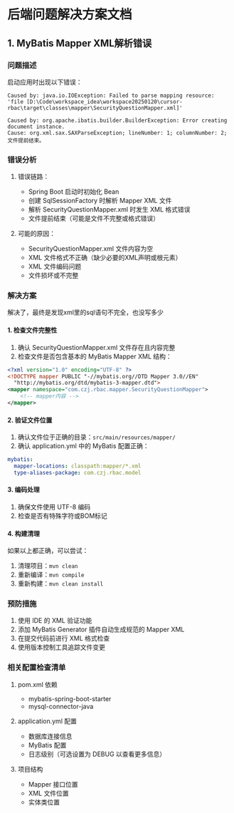  # 后端问题解决方案文档

## 1. MyBatis Mapper XML解析错误

### 问题描述
启动应用时出现以下错误：
```
Caused by: java.io.IOException: Failed to parse mapping resource: 'file [D:\Code\workspace_idea\workspace20250120\cursor-rbac\target\classes\mapper\SecurityQuestionMapper.xml]'

Caused by: org.apache.ibatis.builder.BuilderException: Error creating document instance.  
Cause: org.xml.sax.SAXParseException; lineNumber: 1; columnNumber: 2; 文件提前结束。
```

### 错误分析
1. 错误链路：
   - Spring Boot 启动时初始化 Bean
   - 创建 SqlSessionFactory 时解析 Mapper XML 文件
   - 解析 SecurityQuestionMapper.xml 时发生 XML 格式错误
   - 文件提前结束（可能是文件不完整或格式错误）

2. 可能的原因：
   - SecurityQuestionMapper.xml 文件内容为空
   - XML 文件格式不正确（缺少必要的XML声明或根元素）
   - XML 文件编码问题
   - 文件损坏或不完整

### 解决方案

解决了，最终是发现xml里的sql语句不完全，也没写多少
#### 1. 检查文件完整性
1. 确认 SecurityQuestionMapper.xml 文件存在且内容完整
2. 检查文件是否包含基本的 MyBatis Mapper XML 结构：
```xml
<?xml version="1.0" encoding="UTF-8" ?>
<!DOCTYPE mapper PUBLIC "-//mybatis.org//DTD Mapper 3.0//EN" 
  "http://mybatis.org/dtd/mybatis-3-mapper.dtd">
<mapper namespace="com.czj.rbac.mapper.SecurityQuestionMapper">
    <!-- mapper内容 -->
</mapper>
```

#### 2. 验证文件位置
1. 确认文件位于正确的目录：`src/main/resources/mapper/`
2. 确认 application.yml 中的 MyBatis 配置正确：
```yaml
mybatis:
  mapper-locations: classpath:mapper/*.xml
  type-aliases-package: com.czj.rbac.model
```

#### 3. 编码处理
1. 确保文件使用 UTF-8 编码
2. 检查是否有特殊字符或BOM标记

#### 4. 构建清理
如果以上都正确，可以尝试：
1. 清理项目：`mvn clean`
2. 重新编译：`mvn compile`
3. 重新构建：`mvn clean install`

### 预防措施
1. 使用 IDE 的 XML 验证功能
2. 添加 MyBatis Generator 插件自动生成规范的 Mapper XML
3. 在提交代码前进行 XML 格式检查
4. 使用版本控制工具追踪文件变更

### 相关配置检查清单
1. pom.xml 依赖
   - mybatis-spring-boot-starter
   - mysql-connector-java

2. application.yml 配置
   - 数据库连接信息
   - MyBatis 配置
   - 日志级别（可选设置为 DEBUG 以查看更多信息）

3. 项目结构
   - Mapper 接口位置
   - XML 文件位置
   - 实体类位置